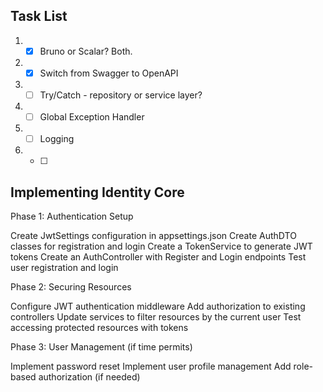 ## Task List
1. - [X] Bruno or Scalar? Both.
2. - [X] Switch from Swagger to OpenAPI
2. - [ ] Try/Catch - repository or service layer?
3. - [ ] Global Exception Handler
4. - [ ] Logging
5. - [ ] 




## Implementing Identity Core
Phase 1: Authentication Setup

Create JwtSettings configuration in appsettings.json
Create AuthDTO classes for registration and login
Create a TokenService to generate JWT tokens
Create an AuthController with Register and Login endpoints
Test user registration and login

Phase 2: Securing Resources

Configure JWT authentication middleware
Add authorization to existing controllers
Update services to filter resources by the current user
Test accessing protected resources with tokens

Phase 3: User Management (if time permits)

Implement password reset
Implement user profile management
Add role-based authorization (if needed)


